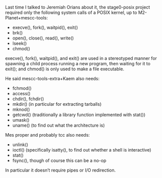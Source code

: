 Last time I talked to Jeremiah Orians about it, the stage0-posix
project required only the following system calls of a POSIX kernel, up
to M2-Planet+mescc-tools:

* execve(), fork(), waitpid(), exit()
* brk()
* open(), close(), read(), write()
* lseek()
* chmod()

execve(), fork(), waitpid(), and exit() are used in a stereotyped
manner for spawning a child process running a new program, then
waiting for it to exit(); and chmod() is only used to make a file
executable.

He said mescc-tools-extra+Kaem also needs:

* fchmod()
* access()
* chdir(), fchdir()
* mkdir() (in particular for extracting tarballs)
* mknod()
* getcwd() (traditionally a library function implemented with stat())
* umask()
* uname() (to find out what the architecture is)

Mes proper and probably tcc also needs:

* unlink()
* ioctl() (specifically isatty(), to find out whether a shell is interactive)
* stat()
* fsync(), though of course this can be a no-op

In particular it doesn’t require pipes or I/O redirection.
